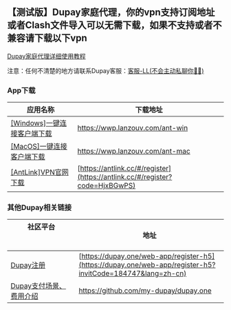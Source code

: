 ## 【测试版】Dupay家庭代理，你的vpn支持订阅地址或者Clash文件导入可以无需下载，如果不支持或者不兼容请下载以下vpn

[Dupay家庭代理详细使用教程](https://telegra.ph/%E6%B5%8B%E8%AF%95%E7%89%88Dupay%E5%AE%B6%E5%BA%AD%E4%BB%A3%E7%90%86-05-28)

注意：任何不清楚的地方请联系Dupay客服：[客服-LL(不会主动私聊你🙅‍♂️)](https://t.me/DupayLL)

### App下载

| 应用名称                                                                                                                                                           | 下载地址                                         |
| --------------------------------------------------------------------------------------------------------------------------------------------------------------------------------- | ------------------------------------------------ |
| [[Windows]一键连接客户端下载](https://wwp.lanzouv.com/ant-win)                                                                                                   | <https://wwp.lanzouv.com/ant-win>                       |
| [[MacOS]一键连接客户端下载](https://wwp.lanzouv.com/ant-mac)                                                                                                     | <https://wwp.lanzouv.com/ant-mac>                |
| [[AntLink]VPN官网下载](https://antlink.cc/#/register?code=HjxBGwPS)                                                                                        | [https://antlink.cc/#/register](https://antlink.cc/#/register?code=HjxBGwPS) 
### 其他Dupay相关链接

| 社区平台 &nbsp;&nbsp;&nbsp;&nbsp;&nbsp;&nbsp;&nbsp;&nbsp;&nbsp;&nbsp;&nbsp;&nbsp;&nbsp;&nbsp;&nbsp;&nbsp;&nbsp;&nbsp;&nbsp;&nbsp;&nbsp;&nbsp;&nbsp;&nbsp;&nbsp;&nbsp;&nbsp;&nbsp;&nbsp;&nbsp; &nbsp;&nbsp;&nbsp;| 地址                                         |
| --------------------------------------------------------------------------------------------------------------------------------------------------------------------------------- | ------------------------------------------------ |
| [Dupay注册](https://dupay.one/web-app/register-h5?invitCode=184747&lang=zh-cn)                                                               | [https://dupay.one/web-app/register-h5](https://dupay.one/web-app/register-h5?invitCode=184747&lang=zh-cn)              |
| [Dupay支付场景、费用介绍](https://github.com/my-dupay/dupay.one)                                                                                                 | <https://github.com/my-dupay/dupay.one>               |

